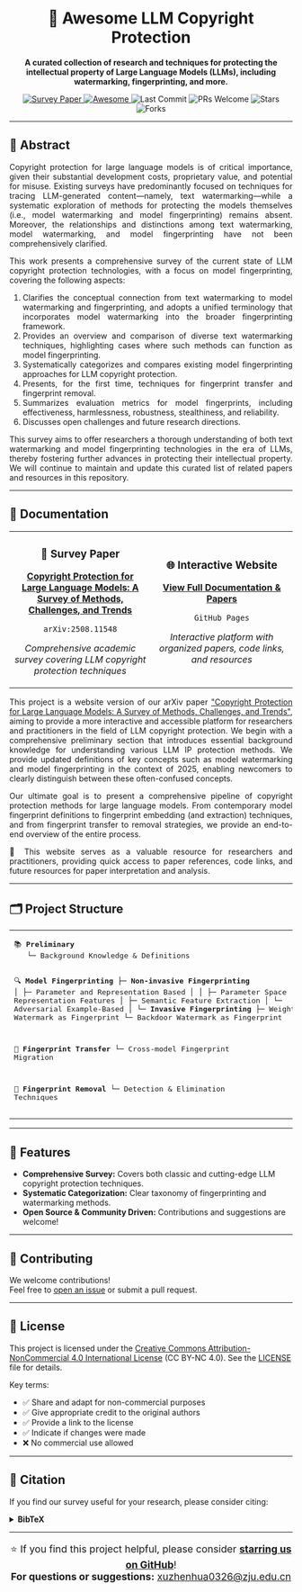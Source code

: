 <h1 align="center">🚀 Awesome LLM Copyright Protection</h1>

<p align="center"><b>
A curated collection of research and techniques for protecting the intellectual property of Large Language Models (LLMs), including watermarking, fingerprinting, and more.
</b></p>

<p align="center">
  <a href="https://xuzhenhua55.github.io/awesome-llm-copyright-protection/">
    <img src="https://img.shields.io/badge/📑-Survey_Paper-blue" alt="Survey Paper"/>
  </a>
  <a href="https://github.com/Xuzhenhua55/awesome-llm-copyright-protection">
    <img src="https://awesome.re/badge.svg" alt="Awesome"/>
  </a>
  <img src="https://img.shields.io/github/last-commit/Xuzhenhua55/awesome-llm-copyright-protection?color=green" alt="Last Commit"/>
  <img src="https://img.shields.io/badge/PRs-Welcome-red" alt="PRs Welcome"/>
  <img src="https://img.shields.io/github/stars/Xuzhenhua55/awesome-llm-copyright-protection?color=yellow" alt="Stars"/>
  <img src="https://img.shields.io/github/forks/Xuzhenhua55/awesome-llm-copyright-protection?color=lightblue" alt="Forks"/>
</p>

<hr/>

<h2>📝 Abstract</h2>

<p align="justify">
Copyright protection for large language models is of critical importance, given their substantial development costs, proprietary value, and potential for misuse. Existing surveys have predominantly focused on techniques for tracing LLM-generated content—namely, text watermarking—while a systematic exploration of methods for protecting the models themselves (i.e., model watermarking and model fingerprinting) remains absent. Moreover, the relationships and distinctions among text watermarking, model watermarking, and model fingerprinting have not been comprehensively clarified.
</p>

<p align="justify">
This work presents a comprehensive survey of the current state of LLM copyright protection technologies, with a focus on model fingerprinting, covering the following aspects:
</p>

<div align="justify">
  <ol>
    <li>
      Clarifies the conceptual connection from text watermarking to model watermarking and fingerprinting, and adopts a unified terminology that incorporates model watermarking into the broader fingerprinting framework.
    </li>
    <li>
      Provides an overview and comparison of diverse text watermarking techniques, highlighting cases where such methods can function as model fingerprinting.
    </li>
    <li>
      Systematically categorizes and compares existing model fingerprinting approaches for LLM copyright protection.
    </li>
    <li>
      Presents, for the first time, techniques for fingerprint transfer and fingerprint removal.
    </li>
    <li>
      Summarizes evaluation metrics for model fingerprints, including effectiveness, harmlessness, robustness, stealthiness, and reliability.
    </li>
    <li>
      Discusses open challenges and future research directions.
    </li>
  </ol>
</div>

<p align="justify">
This survey aims to offer researchers a thorough understanding of both text watermarking and model fingerprinting technologies in the era of LLMs, thereby fostering further advances in protecting their intellectual property. We will continue to maintain and update this curated list of related papers and resources in this repository.
</p>

<hr/>

<h2>📖 Documentation</h2>

<div align="center">
  <table>
    <tr>
      <td align="center" width="50%">
        <h3>📄 Survey Paper</h3>
        <p><b><a href="https://arxiv.org/abs/2508.11548" target="_blank">Copyright Protection for Large Language Models: A Survey of Methods, Challenges, and Trends</a></b></p>
        <p><code>arXiv:2508.11548</code></p>
        <p><i>Comprehensive academic survey covering LLM copyright protection techniques</i></p>
      </td>
      <td align="center" width="50%">
        <h3>🌐 Interactive Website</h3>
        <p><b><a href="https://xuzhenhua55.github.io/awesome-llm-copyright-protection/" target="_blank">View Full Documentation & Papers</a></b></p>
        <p><code>GitHub Pages</code></p>
        <p><i>Interactive platform with organized papers, code links, and resources</i></p>
      </td>
    </tr>
  </table>
</div>

<p align="justify">
This project is a website version of our arXiv paper <a href="https://arxiv.org/abs/2508.11548" target="_blank">"Copyright Protection for Large Language Models: A Survey of Methods, Challenges, and Trends"</a>, aiming to provide a more interactive and accessible platform for researchers and practitioners in the field of LLM copyright protection. We begin with a comprehensive preliminary section that introduces essential background knowledge for understanding various LLM IP protection methods. We provide updated definitions of key concepts such as model watermarking and model fingerprinting in the context of 2025, enabling newcomers to clearly distinguish between these often-confused concepts.
</p>

<p align="justify">
Our ultimate goal is to present a comprehensive pipeline of copyright protection methods for large language models. From contemporary model fingerprint definitions to fingerprint embedding (and extraction) techniques, and from fingerprint transfer to removal strategies, we provide an end-to-end overview of the entire process.
</p>

<p align="justify">
🌟 This website serves as a valuable resource for researchers and practitioners, providing quick access to paper references, code links, and future resources for paper interpretation and analysis.
</p>

<hr/>

<h2>🗂️ Project Structure</h2>

<div align="center">
  <table>
    <tr>
      <td width="100%">
        <pre>
📚 <b>Preliminary</b>
   └─ Background Knowledge & Definitions

🔍 <b>Model Fingerprinting</b>
   ├─ <b>Non-invasive Fingerprinting</b>
   │    ├─ Parameter and Representation Based
   │    │    ├─ Parameter Space
   │    │    └─ Representation Features
   │    ├─ Semantic Feature Extraction
   │    └─ Adversarial Example-Based
   │
   └─ <b>Invasive Fingerprinting</b>
        ├─ Weight Watermark as Fingerprint
        └─ Backdoor Watermark as Fingerprint

🔄 <b>Fingerprint Transfer</b>
   └─ Cross-model Fingerprint Migration

🧹 <b>Fingerprint Removal</b>
   └─ Detection & Elimination Techniques
        </pre>
      </td>
    </tr>
  </table>
</div>

<hr/>

<h2>🌟 Features</h2>

<ul>
  <li><b>Comprehensive Survey:</b> Covers both classic and cutting-edge LLM copyright protection techniques.</li>
  <li><b>Systematic Categorization:</b> Clear taxonomy of fingerprinting and watermarking methods.</li>
  <li><b>Open Source & Community Driven:</b> Contributions and suggestions are welcome!</li>
</ul>

<hr/>

<h2>🤝 Contributing</h2>
<p>
We welcome contributions!<br>
Feel free to <a href="https://github.com/Xuzhenhua55/awesome-llm-copyright-protection/issues">open an issue</a> or submit a pull request.
</p>

<hr/>

<h2>📄 License</h2>
<p>
This project is licensed under the <a href="https://creativecommons.org/licenses/by-nc/4.0/" target="_blank">Creative Commons Attribution-NonCommercial 4.0 International License</a> (CC BY-NC 4.0). See the <a href="LICENSE" target="_blank">LICENSE</a> file for details.

Key terms:
- ✅ Share and adapt for non-commercial purposes
- ✅ Give appropriate credit to the original authors
- ✅ Provide a link to the license
- ✅ Indicate if changes were made
- ❌ No commercial use allowed
</p>

<hr/>


<h2>📖 Citation</h2>

<p>If you find our survey useful for your research, please consider citing:</p>

<details>
<summary><b>BibTeX</b></summary>

```bibtex
@misc{xu2025copyrightprotectionlargelanguage,
      title={Copyright Protection for Large Language Models: A Survey of Methods, Challenges, and Trends}, 
      author={Zhenhua Xu and Xubin Yue and Zhebo Wang and Qichen Liu and Xixiang Zhao and Jingxuan Zhang and Wenjun Zeng and Wengpeng Xing and Dezhang Kong and Changting Lin and Meng Han},
      year={2025},
      eprint={2508.11548},
      archivePrefix={arXiv},
      primaryClass={cs.CR},
      url={https://arxiv.org/abs/2508.11548}, 
}
```

</details>

<hr/>

<p align="center" style="font-size:1.1rem;">
  ⭐️ If you find this project helpful, please consider <a href="https://github.com/Xuzhenhua55/awesome-llm-copyright-protection" target="_blank"><b>starring us on GitHub</b></a>!<br>
  <b>For questions or suggestions:</b> <a href="mailto:xuzhenhua0326@zju.edu.cn">xuzhenhua0326@zju.edu.cn</a>
</p>
